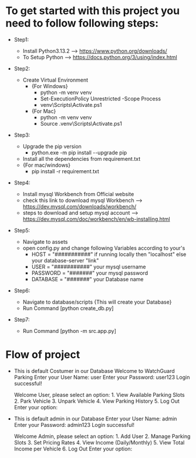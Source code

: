 # To get started with this project you need to follow following steps:

- Step1:
    - Install Python3.13.2 --> https://www.python.org/downloads/
    - To Setup Python --> https://docs.python.org/3/using/index.html

- Step2:
    - Create Virtual Environment
        - {For Windows}
            - python -m venv venv
            - Set-ExecutionPolicy Unrestricted -Scope Process
            - venv\Scripts\Activate.ps1 
        - {For Mac}
            - python -m venv venv
            - Source .venv\Scripts\Activate.ps1

- Step3:
    - Upgrade the pip version
        - python.exe -m pip install --upgrade pip
    - Install all the dependencies from requirement.txt
    - {For mac/windows}
        - pip install -r requirement.txt

- Step4:
    - Install mysql Workbench from Official website
    - check this link to download mysql Workbench --> https://dev.mysql.com/downloads/workbench/
    - steps to download and setup mysql account --> https://dev.mysql.com/doc/workbench/en/wb-installing.html

- Step5:
    - Navigate to assets
    - open config.py and change following Variables according to your's
        - HOST = "###########" if running locally then "localhost" else your database-server "link" 
        - USER = "###########" your mysql username
        - PASSWORD = "#######" your mysql password
        - DATABASE = "#######" your Database name

- Step6:
    - Navigate to database/scripts
    {This will create your Database}
    - Run Command [python create_db.py] 
    
- Step7:
    - Run Command [python -m src.app.py]

# Flow of project

- This is default Costumer in our Database
    Welcome to WatchGuard Parking
    Enter your User Name: user
    Enter your Password: user123 
    Login successful!

    Welcome User, please select an option:
                    1. View Available Parking Slots
                    2. Park Vehicle
                    3. Unpark Vehicle
                    4. View Parking History
                    5. Log Out
    Enter your option:

- This is default admin in our Database
    Enter your User Name: admin
    Enter your Password: admin123
    Login successful!

    Welcome Admin, please select an option:
                    1. Add User
                    2. Manage Parking Slots
                    3. Set Pricing Rates
                    4. View Income (Daily/Monthly)
                    5. View Total Income per Vehicle
                    6. Log Out
    Enter your option: